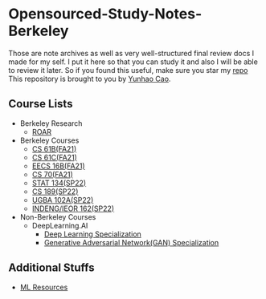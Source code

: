 # Opensourced-Study-Notes-Berkeley

Those are note archives as well as very well-structured final review docs I made for my self. I put it here so that you can study it and also I will be able to review it later. So if you found this useful, make sure you star my [repo](https://github.com/ToiletCommander/Opensourced-Study-Notes-Berkeley)
This repository is brought to you by [Yunhao Cao](https://github.com/ToiletCommander).

## Course Lists
- Berkeley Research
  - [ROAR](ROAR/)
- Berkeley Courses
  - [CS 61B(FA21)](CS61B/)
  - [CS 61C(FA21)](CS61C/)
  - [EECS 16B(FA21)](EECS16B/)
  - [CS 70(FA21)](CS70/)
  - [STAT 134(SP22)](STAT134/)
  - [CS 189(SP22)](CS189/)
  - [UGBA 102A(SP22)](UGBA102A/)
  - [INDENG/IEOR 162(SP22)](INDENG162/)
- Non-Berkeley Courses
  - DeepLearning.AI
    - [Deep Learning Specialization](DLSpecialization/)
    - [Generative Adversarial Network(GAN) Specialization](GANSpecialization/)

## Additional Stuffs
- [ML Resources](MLResources.md)